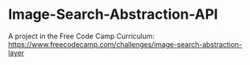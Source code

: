 # Image-Search-Abstraction-API
A project in the Free Code Camp Curriculum: https://www.freecodecamp.com/challenges/image-search-abstraction-layer
